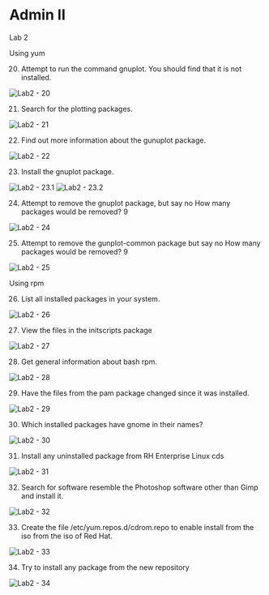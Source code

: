# Admin II
Lab 2

Using yum

20. Attempt to run the command gnuplot. You should find that it is not
installed.

![Lab2 - 20](https://github.com/ragia-abdallah/Admin-II-Labs/blob/main/AdminII/Lab2%20-%2020.png)

21. Search for the plotting packages.

![Lab2 - 21](https://github.com/ragia-abdallah/Admin-II-Labs/blob/main/AdminII/Lab2%20-%2021.png)

22. Find out more information about the gunuplot package.

![Lab2 - 22](https://github.com/ragia-abdallah/Admin-II-Labs/blob/main/AdminII/Lab2%20-%2022.png)

23. Install the gnuplot package.

![Lab2 - 23.1](https://github.com/ragia-abdallah/Admin-II-Labs/blob/main/AdminII/Lab2%20-%2023.1.png)
![Lab2 - 23.2](https://github.com/ragia-abdallah/Admin-II-Labs/blob/main/AdminII/Lab2%20-%2023.2.png)

24. Attempt to remove the gnuplot package, but say no
How many packages would be removed? 9

![Lab2 - 24](https://github.com/ragia-abdallah/Admin-II-Labs/blob/main/AdminII/Lab2%20-%2024.png)

25. Attempt to remove the gunplot-common package but say no
How many packages would be removed? 9

![Lab2 - 25](https://github.com/ragia-abdallah/Admin-II-Labs/blob/main/AdminII/Lab2%20-%2025.png)

Using rpm

26. List all installed packages in your system.

![Lab2 - 26](https://github.com/ragia-abdallah/Admin-II-Labs/blob/main/AdminII/Lab2%20-%2026.png)

27. View the files in the initscripts package

![Lab2 - 27](https://github.com/ragia-abdallah/Admin-II-Labs/blob/main/AdminII/Lab2%20-%2027.png)

28. Get general information about bash rpm.

![Lab2 - 28](https://github.com/ragia-abdallah/Admin-II-Labs/blob/main/AdminII/Lab2%20-%2028.png)

29. Have the files from the pam package changed since it was installed.

![Lab2 - 29](https://github.com/ragia-abdallah/Admin-II-Labs/blob/main/AdminII/Lab2%20-%2029.png)

30. Which installed packages have gnome in their names?

![Lab2 - 30](https://github.com/ragia-abdallah/Admin-II-Labs/blob/main/AdminII/Lab2%20-%2030.png)

31. Install any uninstalled package from RH Enterprise Linux cds

![Lab2 - 31](https://github.com/ragia-abdallah/Admin-II-Labs/blob/main/AdminII/Lab2%20-%2031.png)

32. Search for software resemble the Photoshop software other than Gimp and install it.

![Lab2 - 32](https://github.com/ragia-abdallah/Admin-II-Labs/blob/main/AdminII/Lab2%20-%2032.png)

33. Create the file /etc/yum.repos.d/cdrom.repo to enable install from the iso from the iso of Red Hat.

![Lab2 - 33](https://github.com/ragia-abdallah/Admin-II-Labs/blob/main/AdminII/Lab2%20-%2033.png)

34. Try to install any package from the new repository

![Lab2 - 34](https://github.com/ragia-abdallah/Admin-II-Labs/blob/main/AdminII/Lab2%20-%2034.png)



